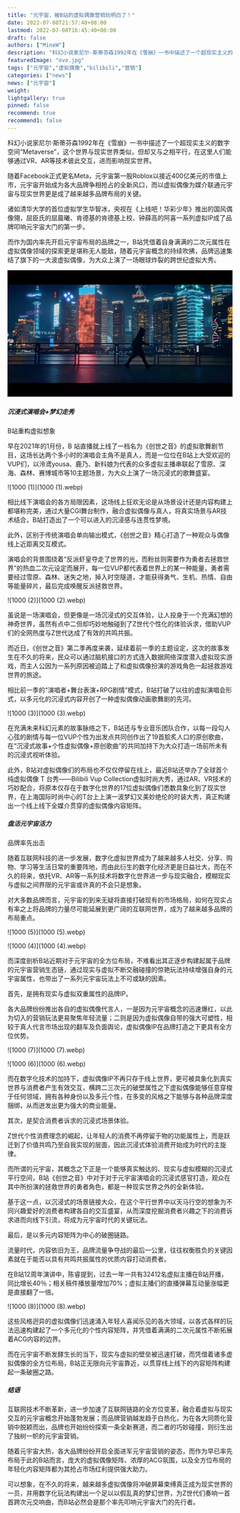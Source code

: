 ```yaml
---
title: "元宇宙，被B站的虚拟偶像营销玩明白了！"
date: 2022-07-08T21:57:40+08:00
lastmod: 2022-07-08T16:45:40+08:00
draft: false
authors: ["MineW"]
description: "科幻小说家尼尔·斯蒂芬森1992年在《雪崩》一书中描述了一个超现实主义的数字空间“Metaverse”，这个世界与现实世界类似，但却又与之相平行，在这里人们能够通过VR、AR等技术彼此交互，进而影响现实世界。"
featuredImage: "ovo.jpg"
tags: ["元宇宙","虚拟偶像","bilibili","营销"]
categories: ["news"]
news: ["元宇宙"]
weight: 
lightgallery: true
pinned: false
recommend: true
recommend1: false
---
```


科幻小说家尼尔·斯蒂芬森1992年在《雪崩》一书中描述了一个超现实主义的数字空间“Metaverse”，这个世界与现实世界类似，但却又与之相平行，在这里人们能够通过VR、AR等技术彼此交互，进而影响现实世界。

随着Facebook正式更名Meta，元宇宙第一股Roblox以接近400亿美元的市值上市，元宇宙开始成为各大品牌争相抢占的全新风口，而以虚拟偶像为媒介联通元宇宙与现实世界更是成了越来越多品牌布局的关键。

诸如清华大学的首位虚拟学生华智冰，央视在《上线吧！华彩少年》推出的国风偶像翎，屈臣氏的屈晨曦、肯德基的肯德基上校、钟薛高的阿喜一系列虚拟IP成了品牌叩响元宇宙大门的第一步。

而作为国内率先开启元宇宙布局的品牌之一，B站凭借着自身满满的二次元属性在虚拟偶像领域的探索更是堪称无人能敌，随着元宇宙概念的持续吹拂，品牌迅速集结了旗下的一大波虚拟偶像，为大众上演了一场眼球炸裂的跨世纪虚拟大秀。

![1000](1000.webp)



##### 沉浸式演唱会+梦幻走秀

B站重构虚拟想象

早在2021年的1月份，B 站直播就上线了一档名为《创世之音》的虚拟歌舞剧节目，这场长达两个多小时的演唱会主角不是真人，而是一位位在B站上大受欢迎的VUP们，以泠鸢yousa、鹿乃、新科娘为代表的众多虚拟主播串联起了雪原、深海、森林、赛博城市等10主题场景，为大众上演了一场沉浸式的歌舞盛宴。

![1000 (1)](1000 (1).webp)

相比线下演唱会的各方局限因素，这场线上狂欢无论是从场景设计还是内容构建上都堪称完美，通过大量CGI舞台制作，融合虚拟偶像与真人，将真实场景与AR技术结合，B站打造出了一个可以进入的沉浸感与连贯性梦境。

此外，区别于传统演唱会单向输出模式，《创世之音》精心打造了一种观众与偶像线上近距离交互模式。

演唱会的背景围绕着“反派虾皇夺走了世界的光，而粉丝则需要作为勇者去拯救世界”的热血二次元设定而展开，每一位VUP都代表着世界上的某一种能量，勇者需要经过雪原、森林、迷失之地，掉入时空隧道，才能获得勇气、生机、热情、自由等能量碎片，最后完成唤醒反派拯救世界。

![1000 (2)](1000 (2).webp)

虽说是一场演唱会，但更像是一场沉浸式的交互体验，让人投身于一个充满幻想的神奇世界，虽然有点中二但却巧妙地触碰到了Z世代个性化的体验诉求，借助VUP们的全网热度与Z世代达成了有效的共鸣共振。

而近日，《创世之音》第二季再度来袭，延续着前一季的主题设定，这次的故事发生在不久的将来，民众可以通过脑机接口的方式连入数据网络深度潜入虚拟现实游戏，而主人公因为一系列原因被迫踏上了和虚拟偶像扮演的游戏角色一起拯救游戏世界的旅途。

相比前一季的“演唱者+舞台表演+RPG剧情”模式，B站打破了以往的虚拟演唱会形式，以多元化的沉浸式内容开创了一种虚拟偶像动画歌舞剧的先河。

![1000 (3)](1000 (3).webp)

在充满未来科幻元素的故事脉络之下，B站还与专业音乐团队合作，以每一段勾人心弦的剧情与每一位VUP个性为出发点共同创作出了19首脍炙人口的原创歌曲，在“沉浸式故事+个性虚拟偶像+原创歌曲”的共同加持下为大众打造一场前所未有的沉浸式视听体验。

此外，B站对虚拟偶像们的布局也不仅仅停留在线上，最近B站还举办了全球首个纯虚拟偶像 T 台秀——Bilibili Vup Collection虚拟时尚大秀，通过AR、VR技术的巧妙配合，将原本仅存在于数字化世界的17位虚拟偶像们悉数具象化到了现实世界，在上海国际时尚中心的T台上上演一波梦幻又美妙绝伦的时装大秀，真正构建出一个线上线下全媒介贯穿的虚拟偶像内容矩阵。

##### 盘活元宇宙活力

品牌率先出击

随着互联网科技的进一步发展，数字化虚拟世界成为了越来越多人社交、分享、购物、学习等生活日常的重要阵地，而由此衍生的数字化经济更是日益壮大，而在不久的将来，依托VR、AR等一系列技术将数字化世界进一步与现实融合，模糊现实与虚拟之间界限的元宇宙或许真的不会只是想象。

对大多数品牌而言，元宇宙的到来无疑将直接打破现有的市场格局，如何在现实占有率之上将品牌的力量尽可能延展到更广阔的互联网世界，成为了越来越多品牌的布局重点。

![1000 (5)](1000 (5).webp)

![1000 (4)](1000 (4).webp)

而深度剖析B站近期对于元宇宙的全方位布局，不难看出其正逐步构建起属于品牌的元宇宙营销生态链，通过现实与虚拟不断交融碰撞的惊艳玩法持续增强自身的元宇宙属性，也带出了一系列元宇宙玩法上不可或缺的因素。

首先，是拥有现实与虚拟双重属性的品牌IP。

各大品牌纷纷推出各自的虚拟偶像代言人，一是因为元宇宙概念的迅速爆红，以此为切入的营销玩法更易聚焦年轻流量；二则是因为虚拟偶像自带的强大可塑性，相较于真人代言市场出现的翻车及负面舆论，虚拟偶像IP在品牌打造之下更具有全方位优势。

![1000 (7)](1000 (7).webp)

![1000 (6)](1000 (6).webp)

而在数字化技术的加持下，虚拟偶像IP不再只存于线上世界，更可被具象化到真实世界与消费者产生有效交互，横跨二三次元的破壁属性之下虚拟偶像能够任意穿梭于任何领域，拥有各种身份以及多元个性，在多变的风格之下能够与各种品牌深度捆绑，从而迸发出更为强大的商业能量。

其次，是契合消费者诉求的沉浸式场景体验。

Z世代个性消费理念的崛起，让年轻人的消费不再停留于物的功能属性上，而是跃迁到了价值共鸣乃至自我实现的层面，因此沉浸式体验消费开始成为时代的主旋律。

而所谓的元宇宙，其概念之下正是一个能够真实触达的、现实与虚拟模糊的沉浸式平行空间，B站《创世之音》中对于对于元宇宙演唱会的沉浸式感官打造，观众在其中所扮演的拯救世界的勇者角色，都是一种现实世界之外的全新体验。

基于这一点，以沉浸式的场景链接大众，在这个平行世界中以天马行空的想象为不同兴趣爱好的消费者构建各自的交互盛宴，从而深度挖掘消费者兴趣之下的消费诉求进而向线下引流，将成为元宇宙时代的关键玩法。

最后，是以多元内容矩阵为中心的破圈链路。

流量时代，内容依旧为王，品牌流量争夺战的最后一公里，往往权衡胜负的关键因素就在于能否以具有共鸣共振属性的优质内容打动消费者。

在B站12周年演讲中，陈睿提到，过去一年一共有32412名虚拟主播在B站开播，同比增长40％；相关稿件播放量增加70%；虚拟主播们的直播弹幕互动量涨幅更是直接翻了一倍。

![1000 (8)](1000 (8).webp)

这些风格迥异的虚拟偶像们迅速涌入年轻人喜闻乐见的各大领域，以各式各样的玩法迅速构建起了一个多元化的个性内容矩阵，并凭借着满满的二次元属性不断拓展着ACG内容的边界。

而在元宇宙不断发酵生长的当下，现实与虚拟的壁垒被迅速打破，而凭借着诸多虚拟偶像的全方位布局，B站正无限向元宇宙靠近，以贯穿线上线下的内容矩阵构建起一条破圈之路。

##### 结语

互联网技术不断革新，进一步加速了互联网链路的全方位变革，融合着虚拟与现实交互的元宇宙概念开始蓬勃发展；而品牌营销越发趋于白热化，为在各大同质化营销中脱颖而出，品牌也开始纷纷探索一条全新赛道，而二者的巧妙碰撞，则衍生出了独树一帜的元宇宙营销。

随着元宇宙大热，各大品牌纷纷开启全面进军元宇宙营销的姿态，而作为早已率先布局于此的B站而言，庞大的虚拟偶像矩阵、浓厚的ACG氛围，以及全方位布局的年轻化内容矩阵都为其抢占市场红利提供强大助力。

可以想象，在不久的将来，越来越多虚拟偶像将冲破屏幕束缚真正成为现实世界的一员，并用数字化玩法构建出一个足以以假乱真的梦幻世界，为Z世代们奏响一首首跨次元交响曲，而B站必然会是那个率先叩响元宇宙大门的先行者。